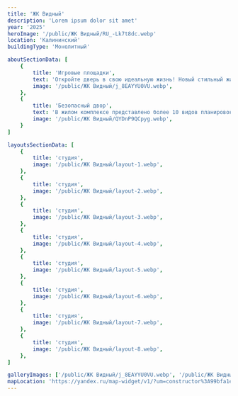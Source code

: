 ```yaml
---
title: 'ЖК Видный'
description: 'Lorem ipsum dolor sit amet'
year: '2025'
heroImage: '/public/ЖК Видный/RU_-Lk7t8dc.webp'
location: 'Калининский'
buildingType: 'Монолитный'

aboutSectionData: [
    {
        title: 'Игровые площадки',
        text: 'Откройте дверь в свою идеальную жизнь! Новый стильный жилой комплекс — ваш личный рай! Комфорт, уют, и безграничные возможности ждут вас здесь! Наши улицы — путь к счастью, наши дворы — оазис умиротворения! Инфраструктура, которая удовлетворит все ваши потребности! Выберите комфортное место проживания, выберите наш жилой комплекс!»',
        image: '/public/ЖК Видный/j_8EAYYU0VU.webp',
    },
    {
        title: 'Безопасный двор',
        text: 'В жилом комплексе представлено более 10 видов планировок, некоторые из них, предусматривают большие панорамные окна.',
        image: '/public/ЖК Видный/QYDnP9QCpyg.webp',
    }
]

layoutsSectionData: [
    {
        title: 'студия',
        image: '/public/ЖК Видный/layout-1.webp',
    },
    {
        title: 'студия',
        image: '/public/ЖК Видный/layout-2.webp',
    },
    {
        title: 'студия',
        image: '/public/ЖК Видный/layout-3.webp',
    },
    {
        title: 'студия',
        image: '/public/ЖК Видный/layout-4.webp',
    },
    {
        title: 'студия',
        image: '/public/ЖК Видный/layout-5.webp',
    },
    {
        title: 'студия',
        image: '/public/ЖК Видный/layout-6.webp',
    },
    {
        title: 'студия',
        image: '/public/ЖК Видный/layout-7.webp',
    },
    {
        title: 'студия',
        image: '/public/ЖК Видный/layout-8.webp',
    },
]

galleryImages: ['/public/ЖК Видный/j_8EAYYU0VU.webp', '/public/ЖК Видный/QYDnP9QCpyg.webp', '/public/ЖК Видный/RU_-Lk7t8dc.webp', '/public/ЖК Видный/-DoMQhYsHYI.webp', '/public/ЖК Видный/jiPBentvc8w.webp', '/public/ЖК Видный/MjxPsqLPIZs 1.webp']
mapLocation: 'https://yandex.ru/map-widget/v1/?um=constructor%3A99bfa1eb05cb51a7b232ff0c70919b7ef93b38a69c58524f96e0b92906f4582f&amp;source=constructor'
---
```

